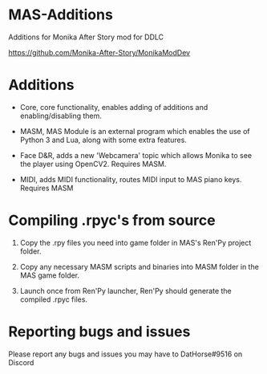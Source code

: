 # MAS-Additions

Additions for Monika After Story mod for DDLC

https://github.com/Monika-After-Story/MonikaModDev


# Additions
* Core, core functionality, enables adding of additions and enabling/disabling them.

* MASM, MAS Module is an external program which enables the use of Python 3 and Lua, along with some extra features.

* Face D&R, adds a new 'Webcamera' topic which allows Monika to see the player using OpenCV2. Requires MASM.

* MIDI, adds MIDI functionality, routes MIDI input to MAS piano keys. Requires MASM


# Compiling .rpyc's from source

1. Copy the .rpy files you need into game folder in MAS's Ren'Py project folder.

2. Copy any necessary MASM scripts and binaries into MASM folder in the MAS game folder.

3. Launch once from Ren'Py launcher, Ren'Py should generate the compiled .rpyc files.


# Reporting bugs and issues

Please report any bugs and issues you may have to DatHorse#9516 on Discord
